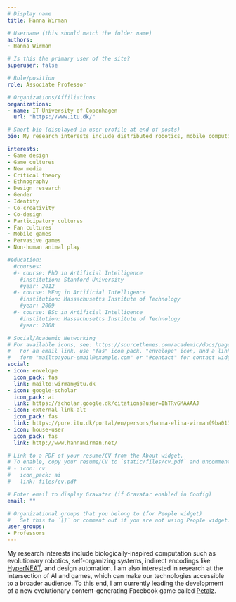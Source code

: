 ```yaml
---
# Display name
title: Hanna Wirman

# Username (this should match the folder name)
authors:
- Hanna Wirman

# Is this the primary user of the site?
superuser: false

# Role/position
role: Associate Professor

# Organizations/Affiliations
organizations:
- name: IT University of Copenhagen
  url: "https://www.itu.dk/"

# Short bio (displayed in user profile at end of posts)
bio: My research interests include distributed robotics, mobile computing and programmable matter.

interests:
- Game design
- Game cultures
- New media
- Critical theory
- Ethnography
- Design research
- Gender
- Identity
- Co-creativity
- Co-design
- Participatory cultures
- Fan cultures
- Mobile games
- Pervasive games
- Non-human animal play

#education:
  #courses:
  #- course: PhD in Artificial Intelligence
    #institution: Stanford University
    #year: 2012
  #- course: MEng in Artificial Intelligence
    #institution: Massachusetts Institute of Technology
    #year: 2009
  #- course: BSc in Artificial Intelligence
    #institution: Massachusetts Institute of Technology
    #year: 2008

# Social/Academic Networking
# For available icons, see: https://sourcethemes.com/academic/docs/page-builder/#icons
#   For an email link, use "fas" icon pack, "envelope" icon, and a link in the
#   form "mailto:your-email@example.com" or "#contact" for contact widget.
social:
- icon: envelope
  icon_pack: fas
  link: mailto:wirman@itu.dk
- icon: google-scholar
  icon_pack: ai
  link: https://scholar.google.dk/citations?user=IhTRvGMAAAAJ
- icon: external-link-alt
  icon_pack: fas
  link: https://pure.itu.dk/portal/en/persons/hanna-elina-wirman(9ba013db-4c4d-41dd-be12-dbe188f67f29).html 
- icon: house-user
  icon_pack: fas
  link: http://www.hannawirman.net/ 

# Link to a PDF of your resume/CV from the About widget.
# To enable, copy your resume/CV to `static/files/cv.pdf` and uncomment the lines below.
# - icon: cv
#   icon_pack: ai
#   link: files/cv.pdf

# Enter email to display Gravatar (if Gravatar enabled in Config)
email: ""

# Organizational groups that you belong to (for People widget)
#   Set this to `[]` or comment out if you are not using People widget.
user_groups:
- Professors
---
```


My research interests include biologically-inspired computation such as evolutionary robotics, self-organizing systems, indirect encodings like [HyperNEAT](http://eplex.cs.ucf.edu/hyperNEATpage/), and design automation.
 I am also interested in research at the intersection of AI and games, which can make our technologies accessible to a broader audience. To this end, I am currently leading the development of a new evolutionary content-generating Facebook game called [Petalz](https://apps.facebook.com/petalzgame/).